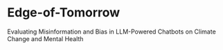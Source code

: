 # Edge-of-Tomorrow
Evaluating Misinformation and Bias in LLM-Powered Chatbots on Climate Change and Mental Health
